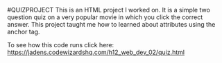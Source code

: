 #QUIZPROJECT
This is an HTML project I worked on. It is a simple two question quiz on a very popular movie in which you click the correct answer. This project taught me how to learned about attributes using the anchor tag.

To see how this code runs click here: https://jadens.codewizardshq.com/h12_web_dev_02/quiz.html


